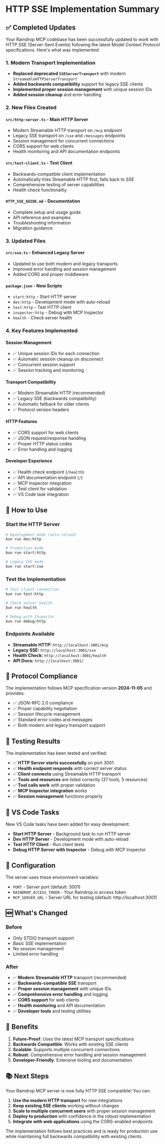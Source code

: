 # HTTP SSE Implementation Summary

## ✅ Completed Updates

Your Raindrop MCP codebase has been successfully updated to work with HTTP SSE (Server-Sent Events) following the latest Model Context Protocol specifications. Here's what was implemented:

### 1. **Modern Transport Implementation**

- **Replaced deprecated `SSEServerTransport`** with modern `StreamableHTTPServerTransport`
- **Added backwards compatibility** support for legacy SSE clients
- **Implemented proper session management** with unique session IDs
- **Added session cleanup** and error handling

### 2. **New Files Created**

#### `src/http-server.ts` - Main HTTP Server
- Modern Streamable HTTP transport on `/mcp` endpoint
- Legacy SSE transport on `/sse` and `/messages` endpoints
- Session management for concurrent connections
- CORS support for web clients
- Health monitoring and API documentation endpoints

#### `src/test-client.ts` - Test Client
- Backwards-compatible client implementation
- Automatically tries Streamable HTTP first, falls back to SSE
- Comprehensive testing of server capabilities
- Health check functionality

#### `HTTP_SSE_GUIDE.md` - Documentation
- Complete setup and usage guide
- API reference and examples
- Troubleshooting information
- Migration guidance

### 3. **Updated Files**

#### `src/sse.ts` - Enhanced Legacy Server
- Updated to use both modern and legacy transports
- Improved error handling and session management
- Added CORS and proper middleware

#### `package.json` - New Scripts
- `start:http` - Start HTTP server
- `dev:http` - Development mode with auto-reload
- `test:http` - Test HTTP client
- `inspector:http` - Debug with MCP Inspector
- `health` - Check server health

### 4. **Key Features Implemented**

#### Session Management
- ✅ Unique session IDs for each connection
- ✅ Automatic session cleanup on disconnect
- ✅ Concurrent session support
- ✅ Session tracking and monitoring

#### Transport Compatibility
- ✅ Modern Streamable HTTP (recommended)
- ✅ Legacy SSE (backwards compatibility)
- ✅ Automatic fallback for older clients
- ✅ Protocol version headers

#### HTTP Features
- ✅ CORS support for web clients
- ✅ JSON request/response handling
- ✅ Proper HTTP status codes
- ✅ Error handling and logging

#### Developer Experience
- ✅ Health check endpoint (`/health`)
- ✅ API documentation endpoint (`/`)
- ✅ MCP Inspector integration
- ✅ Test client for validation
- ✅ VS Code task integration

## 🚀 How to Use

### Start the HTTP Server
```bash
# Development mode (auto-reload)
bun run dev:http

# Production mode
bun run start:http

# Legacy SSE mode
bun run start:sse
```

### Test the Implementation
```bash
# Test client connection
bun run test:http

# Check server health
bun run health

# Debug with Inspector
bun run debug:http
```

### Endpoints Available
- **Streamable HTTP:** `http://localhost:3001/mcp`
- **Legacy SSE:** `http://localhost:3001/sse`
- **Health Check:** `http://localhost:3001/health`
- **API Docs:** `http://localhost:3001/`

## 🔄 Protocol Compliance

The implementation follows MCP specification version **2024-11-05** and provides:

- ✅ JSON-RPC 2.0 compliance
- ✅ Proper capability negotiation
- ✅ Session lifecycle management
- ✅ Standard error codes and messages
- ✅ Both modern and legacy transport support

## 🧪 Testing Results

The implementation has been tested and verified:

- ✅ **HTTP Server starts successfully** on port 3001
- ✅ **Health endpoint responds** with correct server status
- ✅ **Client connects** using Streamable HTTP transport
- ✅ **Tools and resources** are listed correctly (37 tools, 5 resources)
- ✅ **Tool calls work** with proper validation
- ✅ **MCP Inspector integration** works
- ✅ **Session management** functions properly

## 📝 VS Code Tasks

New VS Code tasks have been added for easy development:

- **Start HTTP Server** - Background task to run HTTP server
- **Dev HTTP Server** - Development mode with auto-reload  
- **Test HTTP Client** - Run client tests
- **Debug HTTP Server with Inspector** - Debug with MCP Inspector

## 🔧 Configuration

The server uses these environment variables:

- `PORT` - Server port (default: 3001)
- `RAINDROP_ACCESS_TOKEN` - Your Raindrop.io access token
- `MCP_SERVER_URL` - Server URL for testing (default: http://localhost:3001)

## 🆕 What's Changed

### Before
- Only STDIO transport support
- Basic SSE implementation
- No session management
- Limited error handling

### After
- ✅ **Modern Streamable HTTP** transport (recommended)
- ✅ **Backwards-compatible SSE** transport
- ✅ **Proper session management** with unique IDs
- ✅ **Comprehensive error handling** and logging
- ✅ **CORS support** for web clients
- ✅ **Health monitoring** and API documentation
- ✅ **Developer tools** and testing utilities

## 🎯 Benefits

1. **Future-Proof**: Uses the latest MCP transport specifications
2. **Backwards Compatible**: Works with existing SSE clients
3. **Scalable**: Supports multiple concurrent connections
4. **Robust**: Comprehensive error handling and session management
5. **Developer-Friendly**: Extensive tooling and documentation

## 📚 Next Steps

Your Raindrop MCP server is now fully HTTP SSE compatible! You can:

1. **Use the modern HTTP transport** for new integrations
2. **Keep existing SSE clients** working without changes
3. **Scale to multiple concurrent users** with proper session management
4. **Deploy to production** with confidence in the robust implementation
5. **Integrate with web applications** using the CORS-enabled endpoints

The implementation follows best practices and is ready for production use while maintaining full backwards compatibility with existing clients.
